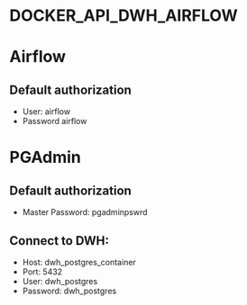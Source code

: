 # DOCKER_API_DWH_AIRFLOW

# Airflow
## Default authorization
- User: airflow
- Password airflow

# PGAdmin
## Default authorization
- Master Password: pgadminpswrd
## Connect to DWH:
- Host: dwh_postgres_container
- Port: 5432
- User: dwh_postgres
- Password: dwh_postgres